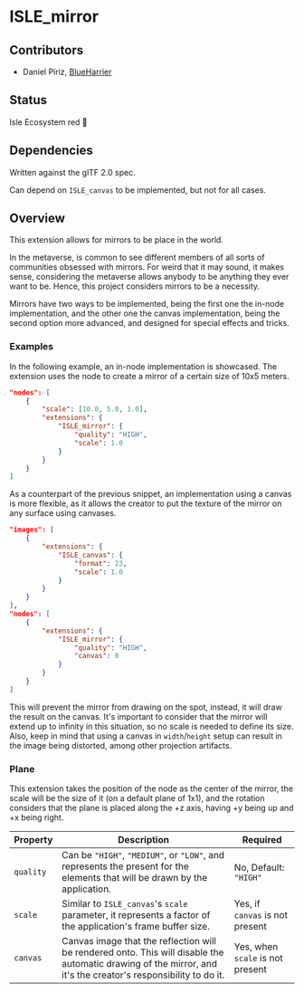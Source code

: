 # ISLE_mirror

## Contributors

* Daniel Píriz, [BlueHarrier](https://github.com/blueharrier/)

## Status

Isle Ecosystem red 🔴

## Dependencies

Written against the glTF 2.0 spec.

Can depend on `ISLE_canvas` to be implemented, but not for all cases.

## Overview

This extension allows for mirrors to be place in the world.

In the metaverse, is common to see different members of all sorts of communities obsessed with mirrors. For weird that it may sound, it makes sense, considering the metaverse allows anybody to be anything they ever want to be. Hence, this project considers mirrors to be a necessity.

Mirrors have two ways to be implemented, being the first one the in-node implementation, and the other one the canvas implementation, being the second option more advanced, and designed for special effects and tricks.

### Examples

In the following example, an in-node implementation is showcased. The extension uses the node to create a mirror of a certain size of 10x5 meters.

```json
"nodes": [
    {
        "scale": [10.0, 5.0, 1.0],
        "extensions": {
            "ISLE_mirror": {
                "quality": "HIGH",
                "scale": 1.0
            }
        }
    }
]
```

As a counterpart of the previous snippet, an implementation using a canvas is more flexible, as it allows the creator to put the texture of the mirror on any surface using canvases.

```json
"images": [
    {
        "extensions": {
            "ISLE_canvas": {
                "format": 23,
                "scale": 1.0
            }
        }
    }
],
"nodes": [
    {
        "extensions": {
            "ISLE_mirror": {
                "quality": "HIGH",
                "canvas": 0
            }
        }
    }
]
```

This will prevent the mirror from drawing on the spot, instead, it will draw the result on the canvas. It's important to consider that the mirror will extend up to infinity in this situation, so no scale is needed to define its size. Also, keep in mind that using a canvas in `width`/`height` setup can result in the image being distorted, among other projection artifacts.

### Plane

This extension takes the position of the node as the center of the mirror, the scale will be the size of it (on a default plane of 1x1), and the rotation considers that the plane is placed along the +z axis, having +y being up and +x being right.

| Property  | Description | Required |
|-----------|-------------|----------|
| `quality` | Can be `"HIGH"`, `"MEDIUM"`, or `"LOW"`, and represents the present for the elements that will be drawn by the application. | No, Default: `"HIGH"` |
| `scale`   | Similar to `ISLE_canvas`'s `scale` parameter, it represents a factor of the application's frame buffer size. | Yes, if `canvas` is not present |
| `canvas`  | Canvas image that the reflection will be rendered onto. This will disable the automatic drawing of the mirror, and it's the creator's responsibility to do it. | Yes, when `scale` is not present |
